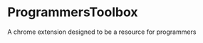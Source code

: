 ProgrammersToolbox
==================

A chrome extension designed to be a resource for programmers
